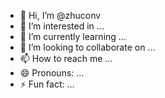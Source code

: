 - 👋 Hi, I’m @zhuconv
- 👀 I’m interested in ...
- 🌱 I’m currently learning ...
- 💞️ I’m looking to collaborate on ...
- 📫 How to reach me ...
- 😄 Pronouns: ...
- ⚡ Fun fact: ...

<!---
zhuconv/zhuconv is a ✨ special ✨ repository because its `README.md` (this file) appears on your GitHub profile.
You can click the Preview link to take a look at your changes.
--->

